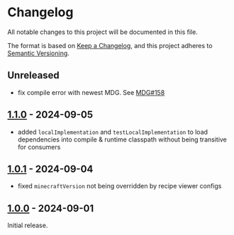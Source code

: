 # Changelog

All notable changes to this project will be documented in this file.

The format is based on [Keep a Changelog], and this project adheres to [Semantic Versioning].

## Unreleased
- fix compile error with newest MDG. See [MDG#158](https://github.com/neoforged/ModDevGradle/pull/158)

## [1.1.0] - 2024-09-05
- added `localImplementation` and `testLocalImplementation` to load dependencies into compile & runtime classpath without being transitive for consumers

## [1.0.1] - 2024-09-04

- fixed `minecraftVersion` not being overridden by recipe viewer configs

## [1.0.0] - 2024-09-01

Initial release.

<!-- Links -->
[keep a changelog]: https://keepachangelog.com/en/1.0.0/
[semantic versioning]: https://semver.org/spec/v2.0.0.html

<!-- Versions -->
[1.1.0]: https://github.com/AlmostReliable/almostgradle/releases/tag/v1.1.0
[1.0.1]: https://github.com/AlmostReliable/almostgradle/releases/tag/v1.0.1
[1.0.0]: https://github.com/AlmostReliable/almostgradle/releases/tag/v1.0.0
